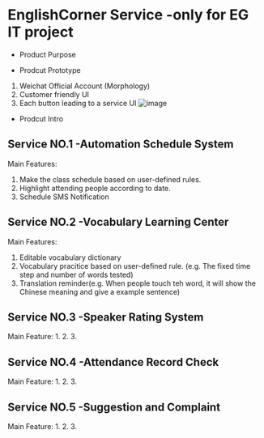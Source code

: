 # EnglishCorner Service -only for EG IT project
- Product Purpose

- Prodcut Prototype
1. Weichat Official Account (Morphology)
2. Customer friendly UI
3. Each button leading to a service UI
![image](http://github.com/AlwaySummit/EnglishCorner/master/product.PNG)

- Prodcut Intro


## Service NO.1 -Automation Schedule System

Main Features:
1. Make the class schedule based on user-defined rules.
2. Highlight attending people according to date. 
3. Schedule SMS Notification

## Service NO.2 -Vocabulary Learning Center

Main Features:
1. Editable vocabulary dictionary
2. Vocabulary pracitice based on user-defined rule. (e.g. The fixed time step and number of words tested)
3. Translation reminder(e.g. When people touch teh word, it will show the Chinese meaning and give a example sentence)

## Service NO.3 -Speaker Rating System

Main Feature:
1.
2.
3.

## Service NO.4 -Attendance Record Check

Main Feature:
1.
2.
3.

## Service NO.5 -Suggestion and Complaint

Main Feature:
1.
2.
3.
